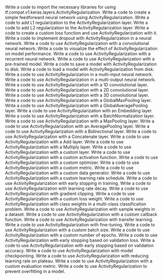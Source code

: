 Write a code to import the necessary libraries for using tf.compat.v1.keras.layers.ActivityRegularization.
Write a code to create a simple feedforward neural network using ActivityRegularization.
Write a code to add L1 regularization to the ActivityRegularization layer.
Write a code to add L2 regularization to the ActivityRegularization layer.
Write a code to create a custom loss function and use ActivityRegularization with it.
Write a code to implement dropout with ActivityRegularization in a neural network.
Write a code to use ActivityRegularization with a convolutional neural network.
Write a code to visualize the effect of ActivityRegularization on model performance.
Write a code to use ActivityRegularization with a recurrent neural network.
Write a code to use ActivityRegularization with a pre-trained model.
Write a code to save a model with ActivityRegularization to disk.
Write a code to load a model with ActivityRegularization from disk.
Write a code to use ActivityRegularization in a multi-input neural network.
Write a code to use ActivityRegularization in a multi-output neural network.
Write a code to use ActivityRegularization with a 1D convolutional layer.
Write a code to use ActivityRegularization with a 2D convolutional layer.
Write a code to use ActivityRegularization with a 3D convolutional layer.
Write a code to use ActivityRegularization with a GlobalMaxPooling layer.
Write a code to use ActivityRegularization with a GlobalAveragePooling layer.
Write a code to use ActivityRegularization with an Embedding layer.
Write a code to use ActivityRegularization with a BatchNormalization layer.
Write a code to use ActivityRegularization with a MaxPooling layer.
Write a code to use ActivityRegularization with an AveragePooling layer.
Write a code to use ActivityRegularization with a Bidirectional layer.
Write a code to use ActivityRegularization with a Concatenate layer.
Write a code to use ActivityRegularization with a Add layer.
Write a code to use ActivityRegularization with a Multiply layer.
Write a code to use ActivityRegularization with a custom layer.
Write a code to use ActivityRegularization with a custom activation function.
Write a code to use ActivityRegularization with a custom optimizer.
Write a code to use ActivityRegularization with a custom metric.
Write a code to use ActivityRegularization with a custom data generator.
Write a code to use ActivityRegularization with a custom learning rate schedule.
Write a code to use ActivityRegularization with early stopping in training.
Write a code to use ActivityRegularization with learning rate decay.
Write a code to use ActivityRegularization with gradient clipping.
Write a code to use ActivityRegularization with a custom loss weight.
Write a code to use ActivityRegularization with class weights in a multi-class classification problem.
Write a code to use ActivityRegularization with sample weights in a dataset.
Write a code to use ActivityRegularization with a custom callback function.
Write a code to use ActivityRegularization with transfer learning.
Write a code to use ActivityRegularization with fine-tuning.
Write a code to use ActivityRegularization with a custom batch size.
Write a code to use ActivityRegularization with a custom number of epochs.
Write a code to use ActivityRegularization with early stopping based on validation loss.
Write a code to use ActivityRegularization with early stopping based on validation accuracy.
Write a code to use ActivityRegularization with model checkpointing.
Write a code to use ActivityRegularization with reducing learning rate on plateau.
Write a code to use ActivityRegularization with a custom evaluation metric.
Write a code to use ActivityRegularization to prevent overfitting in a model.